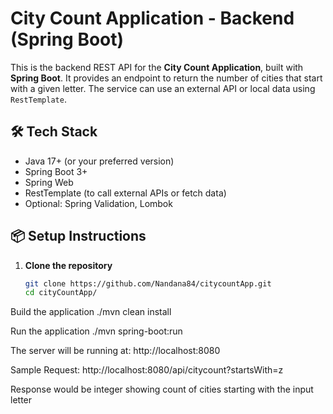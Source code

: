 # City Count Application - Backend (Spring Boot)

This is the backend REST API for the **City Count Application**, built with **Spring Boot**. It provides an endpoint to return the number of cities that start with a given letter. The service can use an external API or local data using `RestTemplate`.

## 🛠️ Tech Stack

- Java 17+ (or your preferred version)
- Spring Boot 3+
- Spring Web
- RestTemplate (to call external APIs or fetch data)
- Optional: Spring Validation, Lombok

## 📦 Setup Instructions

1. **Clone the repository**
   ```bash
   git clone https://github.com/Nandana84/citycountApp.git
   cd cityCountApp/


Build the application
./mvn clean install

Run the application
./mvn spring-boot:run

The server will be running at:
http://localhost:8080


Sample Request:
http://localhost:8080/api/citycount?startsWith=z

Response would be integer showing count of cities starting with the input letter
